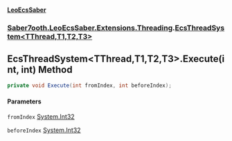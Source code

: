 #### [LeoEcsSaber](index.md 'index')
### [Saber7ooth.LeoEcsSaber.Extensions.Threading](Saber7ooth.LeoEcsSaber.Extensions.Threading.md 'Saber7ooth.LeoEcsSaber.Extensions.Threading').[EcsThreadSystem&lt;TThread,T1,T2,T3&gt;](EcsThreadSystem_TThread,T1,T2,T3_.md 'Saber7ooth.LeoEcsSaber.Extensions.Threading.EcsThreadSystem<TThread,T1,T2,T3>')

## EcsThreadSystem<TThread,T1,T2,T3>.Execute(int, int) Method

```csharp
private void Execute(int fromIndex, int beforeIndex);
```
#### Parameters

<a name='Saber7ooth.LeoEcsSaber.Extensions.Threading.EcsThreadSystem_TThread,T1,T2,T3_.Execute(int,int).fromIndex'></a>

`fromIndex` [System.Int32](https://docs.microsoft.com/en-us/dotnet/api/System.Int32 'System.Int32')

<a name='Saber7ooth.LeoEcsSaber.Extensions.Threading.EcsThreadSystem_TThread,T1,T2,T3_.Execute(int,int).beforeIndex'></a>

`beforeIndex` [System.Int32](https://docs.microsoft.com/en-us/dotnet/api/System.Int32 'System.Int32')